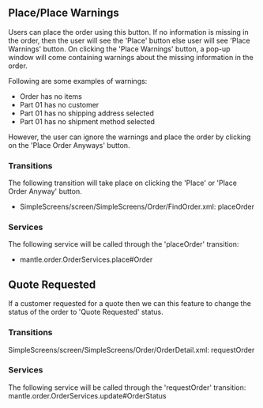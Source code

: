 ## Place/Place Warnings
Users can place the order using this button. If no information is missing in the order, then the user will see the 'Place' button else user will see 'Place Warnings' button.
On clicking the 'Place Warnings' button, a pop-up window will come containing warnings about the missing information in the order.

Following are some examples of warnings:

- Order has no items
- Part 01 has no customer
- Part 01 has no shipping address selected
- Part 01 has no shipment method selected

However, the user can ignore the warnings and place the order by clicking on the 'Place Order Anyways' button.

### Transitions
The following transition will take place on clicking the 'Place' or 'Place Order Anyway' button.
- SimpleScreens/screen/SimpleScreens/Order/FindOrder.xml: placeOrder

### Services
The following service will be called through the 'placeOrder' transition:
- mantle.order.OrderServices.place#Order

## Quote Requested
If a customer requested for a quote then we can this feature to change the status of the order to 'Quote Requested' status.

### Transitions
SimpleScreens/screen/SimpleScreens/Order/OrderDetail.xml: requestOrder

### Services
The following service will be called through the 'requestOrder' transition:
mantle.order.OrderServices.update#OrderStatus

